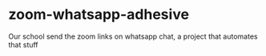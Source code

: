 # zoom-whatsapp-adhesive
Our school send the zoom links on whatsapp chat, a project that automates that stuff
